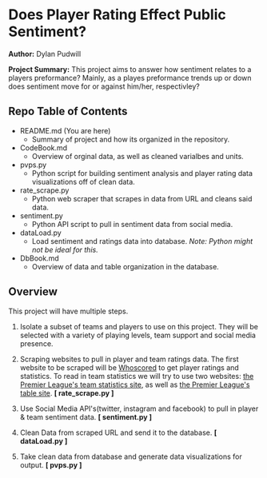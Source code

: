 # Does Player Rating Effect Public Sentiment?

**Author:** Dylan Pudwill

**Project Summary:** This project aims to answer how sentiment relates to a players preformance? Mainly, as a playes preformance trends up or down does sentiment move for or against him/her, respectivley? 

## Repo Table of Contents
- README.md (You are here)
    - Summary of project and how its organized in the repository.
- CodeBook.md
    - Overview of orginal data, as well as cleaned varialbes and units.
- pvps.py
    - Python script for building sentiment analysis and player rating data visualizations off of clean data.
- rate_scrape.py
    - Python web scraper that scrapes in data from URL and cleans said data.
- sentiment.py
    - Python API script to pull in sentiment data from social media.
- dataLoad.py
    - Load sentiment and ratings data into database. *Note: Python might not be ideal for this.*
- DbBook.md
    - Overview of data and table organization in the database.

## Overview

This project will have multiple steps.
    
1. Isolate a subset of teams and players to use on this project. They will be selected with a variety of playing levels, team support and social media presence. 

2. Scraping websites to pull in player and team ratings data. The first website to be scraped will be [Whoscored](https://www.whoscored.com/Regions/252/Tournaments/2/Seasons/7811/Stages/17590/PlayerStatistics/England-Premier-League-2019-2) to get player ratings and statistics. To read in team statistics we will try to use two websites: [the Premier League's team statistics site](https://www.premierleague.com/stats), as well as [the Premier League's table site](https://www.premierleague.com/tables). **\[ rate_scrape.py ]**

3. Use Social Media API's(twitter, instagram and facebook) to pull in player & team sentiment data. **\[ sentiment.py ]**

4. Clean Data from scraped URL and send it to the database. **\[ dataLoad.py ]**

5. Take clean data from database and generate data visualizations for output. **\[ pvps.py ]**